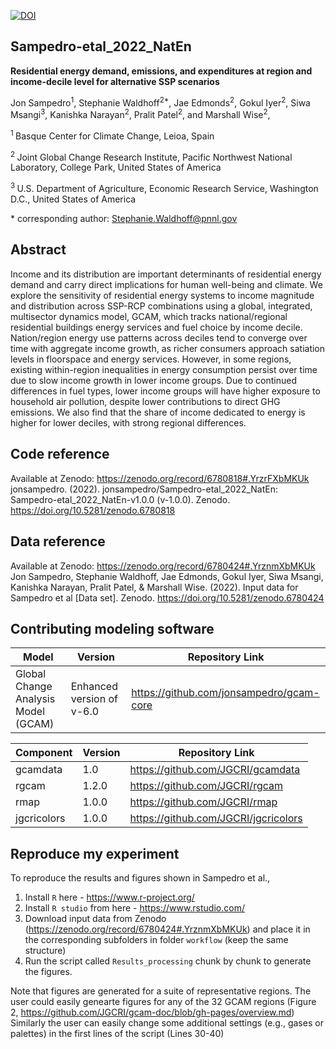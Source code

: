 [![DOI](https://zenodo.org/badge/508804988.svg)](https://zenodo.org/badge/latestdoi/508804988)

## Sampedro-etal_2022_NatEn

**Residential energy demand, emissions, and expenditures at region and income-decile level for alternative SSP scenarios**

Jon Sampedro<sup>1</sup>, Stephanie Waldhoff<sup>2\*</sup>, Jae Edmonds<sup>2</sup>, Gokul Iyer<sup>2</sup>, Siwa Msangi<sup>3</sup>, Kanishka Narayan<sup>2</sup>, Pralit Patel<sup>2</sup>, and Marshall Wise<sup>2</sup>, 

<sup>1 </sup> Basque Center for Climate Change, Leioa, Spain

<sup>2 </sup> Joint Global Change Research Institute, Pacific Northwest National Laboratory, College Park, United States of America

<sup>3 </sup> U.S. Department of Agriculture, Economic Research Service, Washington D.C., United States of America

\* corresponding author:  Stephanie.Waldhoff@pnnl.gov

## Abstract
Income and its distribution are important determinants of residential energy demand and carry direct implications for human well-being and climate. We explore the sensitivity of residential energy systems to income magnitude and distribution across SSP-RCP combinations using a global, integrated, multisector dynamics model, GCAM, which tracks national/regional residential buildings energy services and fuel choice by income decile. Nation/region energy use patterns across deciles tend to converge over time with aggregate income growth, as richer consumers approach satiation levels in floorspace and energy services. However, in some regions, existing within-region inequalities in energy consumption persist over time due to slow income growth in lower income groups. Due to continued differences in fuel types, lower income groups will have higher exposure to household air pollution, despite lower contributions to direct GHG emissions. We also find that the share of income dedicated to energy is higher for lower deciles, with strong regional differences.

## Code reference
Available at Zenodo: https://zenodo.org/record/6780818#.YrzrFXbMKUk
jonsampedro. (2022). jonsampedro/Sampedro-etal_2022_NatEn: Sampedro-etal_2022_NatEn-v1.0.0 (v-1.0.0). Zenodo. https://doi.org/10.5281/zenodo.6780818

## Data reference
Available at Zenodo: https://zenodo.org/record/6780424#.YrznmXbMKUk
Jon Sampedro, Stephanie Waldhoff, Jae Edmonds, Gokul Iyer, Siwa Msangi, Kanishka Narayan, Pralit Patel, & Marshall Wise. (2022). Input data for Sampedro et al [Data set]. Zenodo. https://doi.org/10.5281/zenodo.6780424

## Contributing modeling software
| Model | Version | Repository Link 
|-------|---------|-----------------
| Global Change Analysis Model (GCAM) | Enhanced version of v-6.0| https://github.com/jonsampedro/gcam-core | 

| Component| Version | Repository Link 
|-------|---------|-----------------
| gcamdata | 1.0| https://github.com/JGCRI/gcamdata | 
| rgcam | 1.2.0| https://github.com/JGCRI/rgcam | 
| rmap| 1.0.0| https://github.com/JGCRI/rmap | 
| jgcricolors| 1.0.0| https://github.com/JGCRI/jgcricolors| 

## Reproduce my experiment
To reproduce the results and figures shown in Sampedro et al.,

1. Install `R` here - https://www.r-project.org/
2. Install `R studio` from here - https://www.rstudio.com/
3. Download input data from Zenodo (https://zenodo.org/record/6780424#.YrznmXbMKUk) and place it in the corresponding subfolders in folder `workflow` (keep the same structure)
4. Run the script called `Results_processing` chunk by chunk to generate the figures.  

Note that figures are generated for a suite of representative regions. The user could easily genearte figures for any of the 32 GCAM regions (Figure 2, https://github.com/JGCRI/gcam-doc/blob/gh-pages/overview.md)
Similarly the user can easily change some additional settings (e.g., gases or palettes) in the first lines of the script (Lines 30-40)
